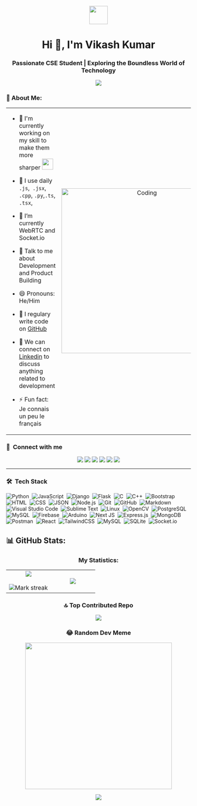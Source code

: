 <p align="center"><picture align="center"><img align="center" src = "https://github.com/7oSkaaa/7oSkaaa/blob/main/Images/about_me.gif?raw=true" width = 50px></picture></p>
<h1 align="center">Hi 👋, I'm Vikash Kumar</h1>
<h3 align="center">Passionate CSE Student | Exploring the Boundless World of Technology</h3>
<div align="center"> 
  
[![](https://visitcount.itsvg.in/api?id=VikashKumar6007&icon=3&color=0)](https://visitcount.itsvg.in) 

</div>

### 🤵 About Me:
<table align="center">
<tr border="none">
<td width="50%" align="left">
  
- 🏦 I'm currently working on my skill to make them more sharper 
      <img src="https://media.giphy.com/media/WUlplcMpOCEmTGBtBW/giphy.gif" width="30">
      
- 🤔 I use daily ```.js```,``` .jsx```, ```.cpp```, ```.py```,```.ts```,``` .tsx```,

- 🌱 I’m currently WebRTC and Socket.io

- 💬 Talk to me about Development and Product Building

- 😄 Pronouns: He/Him

- 📝 I regulary write code on [GitHub](___)

- 👯 We can connect on [Linkedin]((https://www.linkedin.com/in/vikash-kumar-786740230/)) to discuss anything related to development

- ⚡ Fun fact: Je connais un peu le français
</td>
<td width="50%" align="center">

  <img align="center" alt="Coding" width="450" src="https://repository-images.githubusercontent.com/588181932/e36ec678-7984-4cdd-8e4c-a3932772ff8e">

  
  </td>
</tr>
</table>

### :link: &nbsp;Connect with me

<p align="center">
<a href="https://mynewapp-peach.vercel.app/"><img src="https://img.shields.io/badge/-Portfolio-3423A6?style=for-the-badge&logo=Google-chrome&logoColor=white"/></a>
<a href="https://www.linkedin.com/in/kumar-suraj-sk/"><img src="https://img.shields.io/badge/-Suraj%20Kumar-0077B5?style=for-the-badge&logo=Linkedin&logoColor=white"/></a>
<a href="mailto:surajkumar71799@gmail.com"><img src="https://img.shields.io/badge/-Mail-D14836?style=for-the-badge&logo=Gmail&logoColor=white"/></a>
<a href="https://youtube.com/@MenOfEngineering"><img src="https://img.shields.io/badge/-MOE-E4405F?style=for-the-badge&logo=Youtube&logoColor=white"/></a>
<a href="https://leetcode.com/surajsinhar7"><img src="https://img.shields.io/badge/-surajsinhar7-FFA116?style=for-the-badge&logo=leetcode&logoColor=white"/></a>
<a href="https://x.com/surajsinha77"><img src="https://img.shields.io/badge/-Suraj-1DA1F2?style=for-the-badge&logo=x&logoColor=white"/></a>
</p>

---

### 🛠 &nbsp;Tech Stack

![Python](https://img.shields.io/badge/-Python-05122A?style=flat&logo=python)&nbsp;
![JavaScript](https://img.shields.io/badge/-JavaScript-05122A?style=flat&logo=javascript)&nbsp;
![Django](https://img.shields.io/badge/-Django-05122A?style=flat&logo=django&logoColor=092E20)&nbsp;
![Flask](https://img.shields.io/badge/-Flask-05122A?style=flat&logo=flask)&nbsp;
![C](https://img.shields.io/badge/-C-05122A?style=flat&logo=C&logoColor=A8B9CC)&nbsp;
![C++](https://img.shields.io/badge/-C++-05122A?style=flat&logo=C%2B%2B&logoColor=00599C)&nbsp;
![Bootstrap](https://img.shields.io/badge/-Bootstrap-05122A?style=flat&logo=bootstrap&logoColor=563D7C)&nbsp;
![HTML](https://img.shields.io/badge/-HTML-05122A?style=flat&logo=HTML5)&nbsp;
![CSS](https://img.shields.io/badge/-CSS-05122A?style=flat&logo=CSS3&logoColor=1572B6)&nbsp;
![JSON](https://img.shields.io/badge/-JSON-05122A?style=flat&logo=json&logoColor=000000)&nbsp;
![Node.js](https://img.shields.io/badge/-Node.js-05122A?style=flat&logo=node.js&logoColor=339933)&nbsp;
![Git](https://img.shields.io/badge/-Git-05122A?style=flat&logo=git)&nbsp;
![GitHub](https://img.shields.io/badge/-GitHub-05122A?style=flat&logo=github)&nbsp;
![Markdown](https://img.shields.io/badge/-Markdown-05122A?style=flat&logo=markdown)&nbsp;
![Visual Studio Code](https://img.shields.io/badge/-Visual%20Studio%20Code-05122A?style=flat&logo=visual-studio-code&logoColor=007ACC)&nbsp;
![Sublime Text](https://img.shields.io/badge/-Sublime%20Text-05122A?style=flat&logo=sublime-text&logoColor=FF9800)&nbsp;
![Linux](https://img.shields.io/badge/Linux-FCC624?style=flat&logo=linux&logoColor=FF9800)&nbsp;
![OpenCV](https://img.shields.io/badge/-OpenCV-05122A?style=flat&logo=opencv&logoColor=5C3EE8)&nbsp;
![PostgreSQL](https://img.shields.io/badge/-PostgreSQL-05122A?style=flat&logo=postgresql&logoColor=336791)&nbsp;
![MySQL](https://img.shields.io/badge/-MySQL-05122A?style=flat&logo=mysql&logoColor=4479A1)&nbsp;
![Firebase](https://img.shields.io/badge/-Firebase-05122A?style=flat&logo=firebase&logoColor=FFCA28)&nbsp;
![Arduino](https://img.shields.io/badge/-Arduino-05122A?style=flat&logo=arduino&logoColor=00979D)&nbsp;
![Next JS](https://img.shields.io/badge/Next-black?style=flat&logo=next.js&logoColor=white)&nbsp;
![Express.js](https://img.shields.io/badge/express.js-%23404d59.svg?style=flat&logo=express&logoColor=%2361DAFB)&nbsp; 
![MongoDB](https://img.shields.io/badge/MongoDB-%234ea94b.svg?style=flat&logo=mongodb&logoColor=white)&nbsp; 
![Postman](https://img.shields.io/badge/Postman-FF6C37?style=flat&logo=postman&logoColor=white)&nbsp;
![React](https://img.shields.io/badge/react-%2320232a.svg?style=flat&logo=react&logoColor=%2361DAFB)&nbsp; 
![TailwindCSS](https://img.shields.io/badge/tailwindcss-%2338B2AC.svg?style=flat&logo=tailwind-css&logoColor=white)&nbsp; 
![MySQL](https://img.shields.io/badge/mysql-%2300f.svg?style=flat&logo=mysql&logoColor=white)&nbsp; 
![SQLite](https://img.shields.io/badge/sqlite-%2307405e.svg?style=flat&logo=sqlite&logoColor=white)&nbsp; 
![Socket.io](https://img.shields.io/badge/socket_io-%2307405e.svg)&nbsp; 

## 📊 GitHub Stats:

<h3 align="center">My Statistics:</h3>
<p align="center">
<table align="center">
<tr border="none">
<td width="50%" align="center">
  
  <img  align="center"  src="https://github-readme-stats.vercel.app/api?username=VikashKumar6007&layout=compact&hide=TSQL&theme=chartreuse-dark" />
  <br></br>
  <img  title="🔥 Get streak stats for your profile at git.io/streak-stats" alt="Mark streak" src="https://github-readme-streak-stats.herokuapp.com/?user=VikashKumar6007&layout=compact&hide=TSQL&theme=chartreuse-dark"/> 
</td>
<td width="50%" align="center">

  <img  align="center"  src="https://github-readme-stats.anuraghazra1.vercel.app/api/top-langs/?username=VikashKumar6007&theme=chartreuse-dark&hide_border=false&no-bg=true&no-frame=true&langs_count=10"/>
  
  </td>
</tr>
</table>

<div align="center">
    
### 🔝 Top Contributed Repo
![](https://github-contributor-stats.vercel.app/api?username=VikashKumar6007&limit=5&theme=chartreuse-dark&combine_all_yearly_contributions=true)


### 😂 Random Dev Meme
<img src='https://randommeme-five.vercel.app/' style="height: 400px;"/>

[![](https://visitcount.itsvg.in/api?id=VikashKumar6007&icon=3&color=0)](https://visitcount.itsvg.in)
</div>

<!-- Proudly created with GPRM ( https://gprm.itsvg.in ) -->
